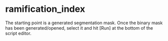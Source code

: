 # ramification_index

The starting point is a generated segmentation mask. Once the binary mask has been generated/opened, select it and hit [Run] at the bottom of the script editor. 
